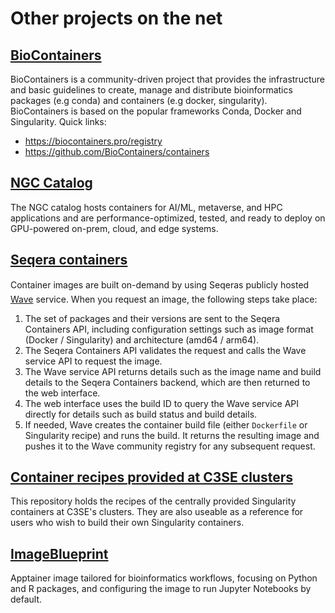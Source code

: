 # Other projects on the net

## [BioContainers](https://biocontainers.pro/)
BioContainers is a community-driven project that provides the infrastructure and basic guidelines to create, manage and distribute bioinformatics packages (e.g conda) and containers (e.g docker, singularity). BioContainers is based on the popular frameworks Conda, Docker and Singularity.
Quick links:
- https://biocontainers.pro/registry
- https://github.com/BioContainers/containers

## [NGC Catalog](https://catalog.ngc.nvidia.com/containers)
The NGC catalog hosts containers for AI/ML, metaverse, and HPC applications and are performance-optimized, tested, and ready to deploy on GPU-powered on-prem, cloud, and edge systems.

## [Seqera containers](https://seqera.io/containers/)
Container images are built on-demand by using Seqeras publicly hosted [Wave](https://seqera.io/wave/) service. When you request an image, the following steps take place:

1. The set of packages and their versions are sent to the Seqera Containers API, including configuration settings such as image format (Docker / Singularity) and architecture (amd64 / arm64).
2. The Seqera Containers API validates the request and calls the Wave service API to request the image.
3. The Wave service API returns details such as the image name and build details to the Seqera Containers backend, which are then returned to the web interface.
4. The web interface uses the build ID to query the Wave service API directly for details such as build status and build details.
5. If needed, Wave creates the container build file (either `Dockerfile` or Singularity recipe) and runs the build. It returns the resulting image and pushes it to the Wave community registry for any subsequent request.

## [Container recipes provided at C3SE clusters](https://github.com/c3se/containers)
This repository holds the recipes of the centrally provided Singularity containers at C3SE's clusters. They are also useable as a reference for users who wish to build their own Singularity containers.

## [ImageBlueprint](https://github.com/stela2502/ImageBlueprint)
Apptainer image tailored for bioinformatics workflows, focusing on Python and R packages, and configuring the image to run Jupyter Notebooks by default.